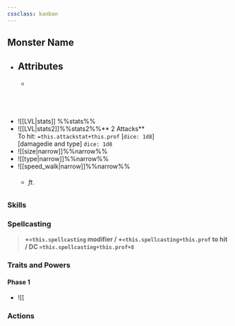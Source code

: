 ```yaml
---
cssclass: kanban
---
```

## Monster Name
- ## Attributes
	- <br><br><br><br><br>
- ![[LVL|stats]] %%stats%%
- ![[LVL|stats2]]%%stats2%%** 2 Attacks** <br>To hit: `=this.attackstat+this.prof` [`dice: 1d8`] <br>[damagedie and type] `dice: 1d8`
- ![[size|narrow]]%%narrow%%
- ![[type|narrow]]%%narrow%%
- ![[speed_walk|narrow]]%%narrow%%
	- ###### ft.

### Skills
### Spellcasting
> **+`=this.spellcasting` modifier / +`=this.spellcasting+this.prof` to hit / DC `=this.spellcasting+this.prof+8`**
### Traits and Powers
#### Phase 1
- ![[
### Actions
